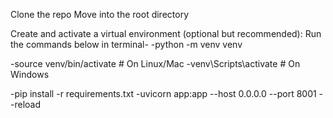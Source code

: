 Clone the repo
Move into the root directory

Create and activate a virtual environment (optional but recommended):
Run the commands below in terminal-
-python -m venv venv

-source venv/bin/activate  # On Linux/Mac
-venv\Scripts\activate  # On Windows

-pip install -r requirements.txt
-uvicorn app:app --host 0.0.0.0 --port 8001 --reload
